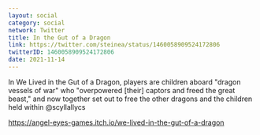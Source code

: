 ```yaml
---
layout: social
category: social
network: Twitter
title: In the Gut of a Dragon
link: https://twitter.com/steinea/status/1460058909524172806
twitterID: 1460058909524172806
date: 2021-11-14
---
```


In We Lived in the Gut of a Dragon, players are children aboard "dragon vessels of war" who "overpowered [their] captors and freed the great beast," and now together set out to free the other dragons and the children held within @scyllallycs

<https://angel-eyes-games.itch.io/we-lived-in-the-gut-of-a-dragon>
